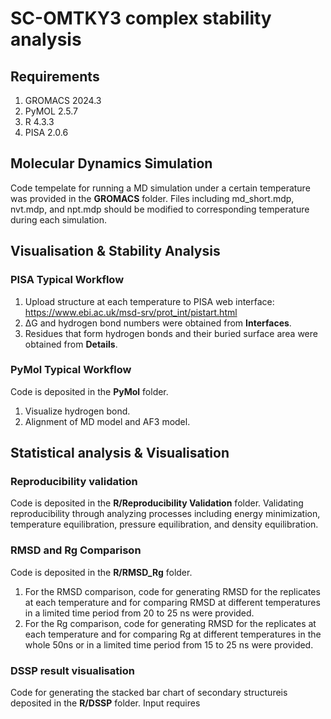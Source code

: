 # SC-OMTKY3 complex stability analysis
## Requirements
1. GROMACS 2024.3
1. PyMOL 2.5.7
1. R 4.3.3
1. PISA 2.0.6
## Molecular Dynamics Simulation ##
Code tempelate for running a MD simulation under a certain temperature was provided in the **GROMACS** folder. Files including md_short.mdp, nvt.mdp, and npt.mdp should be modified to corresponding temperature during each simulation.
## Visualisation & Stability Analysis ## 
### PISA Typical Workflow ###
1. Upload structure at each temperature to PISA web interface: https://www.ebi.ac.uk/msd-srv/prot_int/pistart.html
2. ΔG and hydrogen bond numbers were obtained from **Interfaces**.
3. Residues that form hydrogen bonds and their buried surface area were obtained from **Details**.
### PyMol Typical Workflow ###
Code is deposited in the **PyMol** folder.
1. Visualize hydrogen bond. 
2. Alignment of MD model and AF3 model.
## Statistical analysis & Visualisation ##
### Reproducibility validation ###
Code is deposited in the **R/Reproducibility Validation** folder.
Validating reproducibility through analyzing processes including energy minimization, temperature equilibration, pressure equilibration, and density equilibration.
### RMSD and Rg Comparison ###
Code is deposited in the **R/RMSD_Rg** folder.
1. For the RMSD comparison, code for generating RMSD for the replicates at each temperature and for comparing RMSD at different temperatures in a limited time period from 20 to 25 ns were provided.
2. For the Rg comparison, code for generating RMSD for the replicates at each temperature and for comparing Rg at different temperatures in the whole 50ns or in a limited time period from 15 to 25 ns were provided.
### DSSP result visualisation ###
Code for generating the stacked bar chart of secondary structureis deposited in the **R/DSSP** folder. Input requires 
